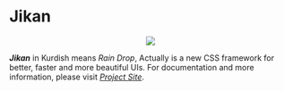 # Jikan

<p align="center">
    <img src="http://AliBahaari.ir/Images/Jikan-Logo.png">
</p>

***Jikan*** in Kurdish means *Rain Drop*, Actually is a new CSS framework for better, faster and more beautiful UIs. For documentation and more information, please visit [*Project Site*](http://AliBahaari.GitHub.io/Jikan).
